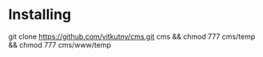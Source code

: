Installing
============
git clone https://github.com/vitkutny/cms.git cms && chmod 777 cms/temp && chmod 777 cms/www/temp
